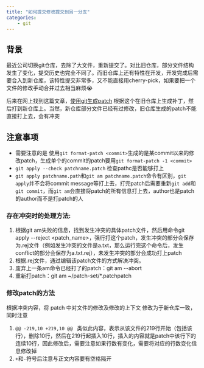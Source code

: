 ```yaml
---
title: "如何提交修改提交到另一分支"
categories:
    - git
---
```

## 背景
最近公司切换git仓库，去除了大文件，重新提交了。对比旧仓库，部分文件结构发生了变化，提交历史也完全不同了。而旧仓库上还有特性在开发，开发完成后需要合入到新仓库，该特性提交非常多，又不能直接用cherry-pick，如果要把一个文件的修改手动合并过去相当麻烦:sob:

后来在网上找到这篇文章，[使用git生成patch](https://www.cnblogs.com/ArsenalfanInECNU/p/8931377.html)
根据这个在旧仓库上生成补丁，然后打到新仓库上。当然，新仓库部分文件已经有过修改，旧仓库生成的patch不能直接打上去，会有冲突

## 注意事项

* 需要注意的是 使用```git format-patch <commit>```生成的是某commit以来的修改patch，生成单个的commit的patch要用```git format-patch -1 <commit>```
* ```git apply --check patchname.patch``` 检查pathc是否能够打上
* ```git apply patchname.path```和```git am patchname.patch```命令有区别，```git apply```并不会将commit message等打上去，打完patch后需要重新```git add```和```git commit```，而```git am```会直接将patch的所有信息打上去，author也是patch的author而不是打patch的人  
### 存在冲突时的处理方法:  
1. 根据git am失败的信息，找到发生冲突的具体patch文件，然后用命令git apply --reject <patch_name>，强行打这个patch，发生冲突的部分会保存为.rej文件（例如发生冲突的文件是a.txt，那么运行完这个命令后，发生conflict的部分会保存为a.txt.rej），未发生冲突的部分会成功打上patch
2. 根据.rej文件，通过编辑该patch文件的方式解决冲突。
3. 废弃上一条am命令已经打了的patch：git am --abort
4. 重新打patch：git am ~/patch-set/*.patchpatch  
### 修改patch的方法
根据冲突内容，将 patch 中对文件的修改及修改的上下文 修改为于新仓库一致，同时注意
1. ```@@ -219,10 +219,10 @@ ``` 类似此内容，表示从该文件的219行开始（包括该行），删除10行，然后在219行起插入10行，插入的内容就是patch中该行下的连续10行，因此修改后，需要注意如果行数有变化，需要将对应的行数变化信息修改掉
2. `+`和`-`符号后注意与正文内容要有空格隔开
